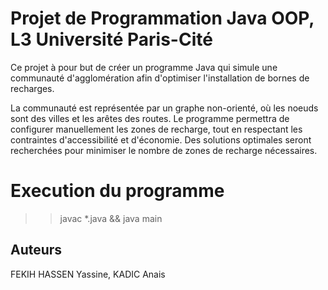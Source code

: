 # Projet de Programmation Java OOP, L3 Université Paris-Cité
Ce projet à pour but de créer un programme Java qui simule une communauté d'agglomération afin d'optimiser l'installation de bornes de recharges.

La communauté est représentée par un graphe non-orienté, où les noeuds sont des villes et les arêtes des routes. Le programme permettra de configurer manuellement les zones de recharge, tout en respectant les contraintes d'accessibilité et d'économie. Des solutions optimales seront recherchées pour minimiser le nombre de zones de recharge nécessaires.

# Execution du programme

>> javac *.java && java main

## Auteurs

FEKIH HASSEN Yassine, KADIC Anais


